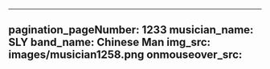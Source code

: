 ------
pagination_pageNumber: 1233
musician_name: SLY
band_name: Chinese Man
img_src: images/musician1258.png
onmouseover_src: 
------